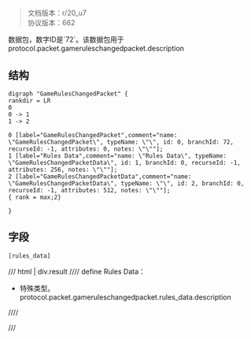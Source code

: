 # <!-- md:samp GameRulesChangedPacket -->

> 文档版本：r/20_u7<br/>协议版本：662

<!-- md:samp GameRulesChangedPacket -->数据包，数字ID是`72`。该数据包用于protocol.packet.gameruleschangedpacket.description

## 结构

```viz
digraph "GameRulesChangedPacket" {
rankdir = LR
0
0 -> 1
1 -> 2

0 [label="GameRulesChangedPacket",comment="name: \"GameRulesChangedPacket\", typeName: \"\", id: 0, branchId: 72, recurseId: -1, attributes: 0, notes: \"\""];
1 [label="Rules Data",comment="name: \"Rules Data\", typeName: \"GameRulesChangedPacketData\", id: 1, branchId: 0, recurseId: -1, attributes: 256, notes: \"\""];
2 [label="GameRulesChangedPacketData",comment="name: \"GameRulesChangedPacketData\", typeName: \"\", id: 2, branchId: 0, recurseId: -1, attributes: 512, notes: \"\""];
{ rank = max;2}

}

```

## 字段

```title='GameRulesChangedPacket'
[rules_data]
```

/// html | div.result
//// define
Rules Data：[<!-- md:samp GameRulesChangedPacketData -->](../types/gameruleschangedpacketdata.md)

- 特殊类型。protocol.packet.gameruleschangedpacket.rules_data.description


////

///

